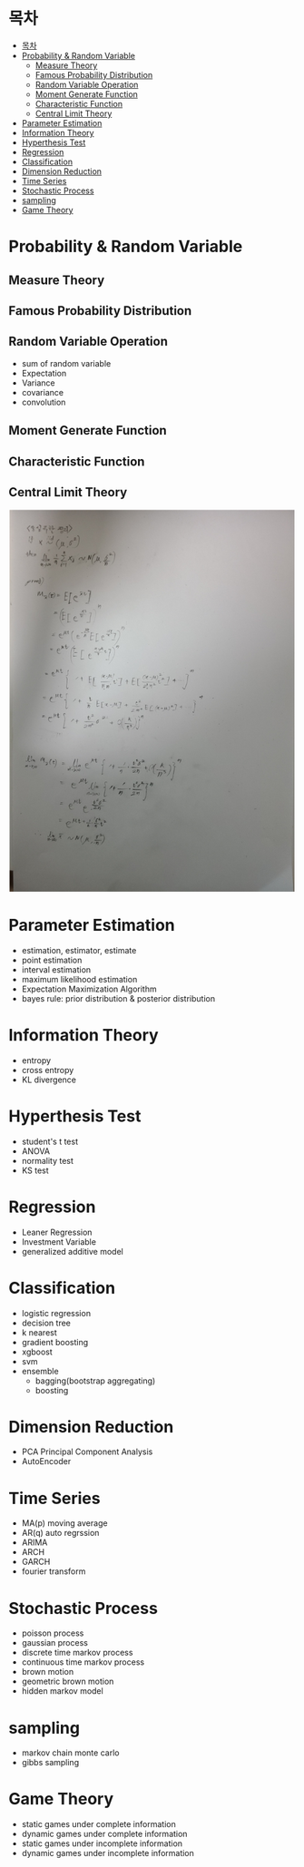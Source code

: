 # 목차
- [목차](#목차)
- [Probability & Random Variable](#probability--random-variable)
  - [Measure Theory](#measure-theory)
  - [Famous Probability Distribution](#famous-probability-distribution)
  - [Random Variable Operation](#random-variable-operation)
  - [Moment Generate Function](#moment-generate-function)
  - [Characteristic Function](#characteristic-function)
  - [Central Limit Theory](#central-limit-theory)
- [Parameter Estimation](#parameter-estimation)
- [Information Theory](#information-theory)
- [Hyperthesis Test](#hyperthesis-test)
- [Regression](#regression)
- [Classification](#classification)
- [Dimension Reduction](#dimension-reduction)
- [Time Series](#time-series)
- [Stochastic Process](#stochastic-process)
- [sampling](#sampling)
- [Game Theory](#game-theory)

# Probability & Random Variable
## Measure Theory

## Famous Probability Distribution

## Random Variable Operation
- sum of random variable
- Expectation
- Variance
- covariance
- convolution


## Moment Generate Function

## Characteristic Function

## Central Limit Theory
![](./clt.PNG)

# Parameter Estimation
- estimation, estimator, estimate
- point estimation
- interval estimation
- maximum likelihood estimation
- Expectation Maximization Algorithm
- bayes rule: prior distribution & posterior distribution

# Information Theory
- entropy
- cross entropy
- KL divergence
  
# Hyperthesis Test
- student's t test
- ANOVA
- normality test
- KS test
  
# Regression
- Leaner Regression
- Investment Variable
- generalized additive model

# Classification
- logistic regression
- decision tree
- k nearest
- gradient boosting
- xgboost
- svm
- ensemble
  - bagging(bootstrap aggregating)
  - boosting

# Dimension Reduction
- PCA Principal Component Analysis
- AutoEncoder

# Time Series
- MA(p) moving average
- AR(q) auto regrssion
- ARIMA
- ARCH
- GARCH
- fourier transform

# Stochastic Process
- poisson process
- gaussian process
- discrete time markov process
- continuous time markov process
- brown motion
- geometric brown motion
- hidden markov model

# sampling
- markov chain monte carlo
- gibbs sampling

# Game Theory
- static games under complete information
- dynamic games under complete information
- static games under incomplete information
- dynamic games under incomplete information
